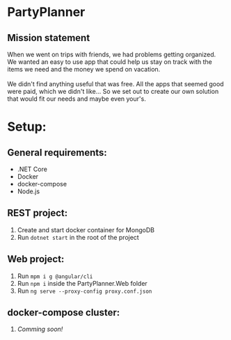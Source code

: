 # **PartyPlanner**
## Mission statement
When we went on trips with friends, we had problems getting organized. We wanted an easy to use app that could help us stay on track with the items we need and the money we spend on vacation.
<br>
<br>
We didn't find anything useful that was free. All the apps that seemed good were paid, which we didn't like... So we set out to create our own solution that would fit our needs and maybe even your's.
# Setup:
## General requirements: 
* .NET Core 
* Docker 
* docker-compose 
* Node.js 
## REST project: 
1. Create and start docker container for MongoDB 
2. Run ```dotnet start``` in the root of the project 
## Web project: 
1. Run ```mpm i g @angular/cli``` 
2. Run ```npm i``` inside the PartyPlanner.Web folder 
3. Run ```ng serve --proxy-config proxy.conf.json``` 
## docker-compose cluster: 
1. _Comming soon!_

